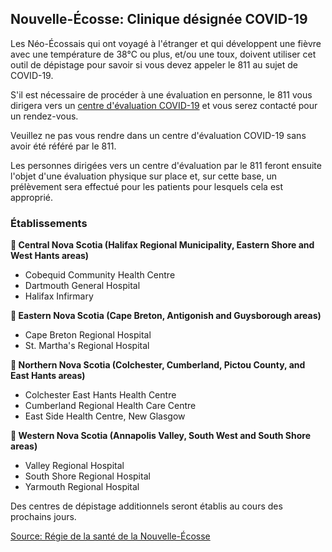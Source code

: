 ## Nouvelle-Écosse: Clinique désignée COVID-19

Les Néo-Écossais qui ont voyagé à l'étranger et qui développent une fièvre avec une température de 38°C ou plus, et/ou une toux, doivent utiliser cet outil de dépistage pour savoir si vous devez appeler le 811 au sujet de COVID-19.

S'il est nécessaire de procéder à une évaluation en personne, le 811 vous dirigera vers un [centre d'évaluation COVID-19](http://www.nshealth.ca/coronavirus) et vous serez contacté pour un rendez-vous.

Veuillez ne pas vous rendre dans un centre d'évaluation COVID-19 sans avoir été référé par le 811.

Les personnes dirigées vers un centre d'évaluation par le 811 feront ensuite l'objet d'une évaluation physique sur place et, sur cette base, un prélèvement sera effectué pour les patients pour lesquels cela est approprié.

### Établissements

**📍 Central Nova Scotia (Halifax Regional Municipality, Eastern Shore and West Hants areas)**

- Cobequid Community Health Centre
- Dartmouth General Hospital
- Halifax Infirmary

**📍 Eastern Nova Scotia (Cape Breton, Antigonish and Guysborough areas)**

- Cape Breton Regional Hospital
- St. Martha's Regional Hospital

**📍 Northern Nova Scotia (Colchester, Cumberland, Pictou County, and East Hants areas)**

- Colchester East Hants Health Centre
- Cumberland Regional Health Care Centre
- East Side Health Centre, New Glasgow

**📍 Western Nova Scotia (Annapolis Valley, South West and South Shore areas)**

- Valley Regional Hospital
- South Shore Regional Hospital
- Yarmouth Regional Hospital

Des centres de dépistage additionnels seront établis au cours des prochains jours.

[Source: Régie de la santé de la Nouvelle-Écosse](http://www.nshealth.ca/coronavirus)
